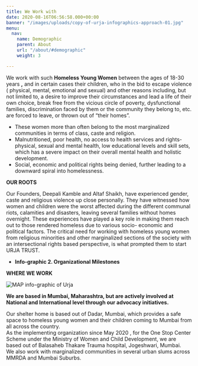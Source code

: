 ```yaml
---
title: We Work with
date: 2020-08-16T06:56:58.000+00:00
banner: "/images/uploads/copy-of-urja-infographics-approach-01.jpg"
menu:
  nav:
    name: Demographic
    parent: About
    url: "/about/#demographic"
    weight: 3

---
```

We work with such **Homeless Young Women** between the ages of 18-30 years **,** and in certain cases their children, who in the bid to escape violence ( physical, mental, emotional and sexual) and other reasons including, but not limited to, a desire to improve their circumstances and lead a life of their own choice, break free from the vicious circle of poverty, dysfunctional families, discrimination faced by them or the community they belong to, etc. are forced to leave, or thrown out of “their homes”.

* These women more than often belong to the most marginalized communities in terms of class, caste and religion.
* Malnutritioned, poor health, no access to health services and rights- physical, sexual and mental health, low educational levels and skill sets, which has a severe impact on their overall mental health and holistic development.
* Social, economic and political rights being denied, further leading to a downward spiral into homelessness.

**OUR ROOTS**

Our Founders, Deepali Kamble and Altaf Shaikh, have experienced gender, caste and religious violence up close personally. They have witnessed how women and children were the worst affected during the different communal riots, calamities and disasters, leaving several families without homes overnight. These experiences have played a key role in making them reach out to those rendered homeless due to various socio- economic and political factors. The critical need for working with homeless young women from religious minorities and other marginalized sections of the society with an intersectional rights based perspective, is what prompted them to start URJA TRUST.

* **Info-graphic 2. Organizational Milestones**

**WHERE WE WORK**

![MAP info-graphic of Urja](/images/uploads/urja-infographics-map-india.png "where we work")

**We are based in Mumbai, Maharashtra, but are actively involved at National and International level through our advocacy initiatives.**

Our shelter home is based out of Dadar, Mumbai, which provides a safe space to homeless young women and their children coming to Mumbai from all across the country.  
As the implementing organization since May 2020 , for the One Stop Center Scheme under the Ministry of Women and Child Development, we are based out of Balasaheb Thakare Trauma hospital, Jogeshwari, Mumbai.  
We also work with marginalized communities in several urban slums across MMRDA and Mumbai Suburbs.